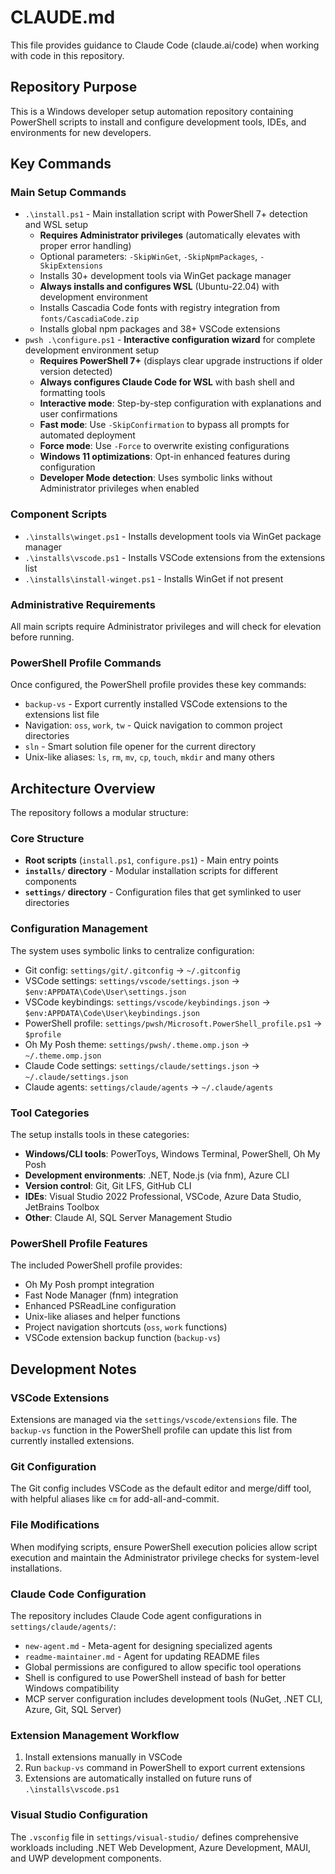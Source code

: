 # CLAUDE.md

This file provides guidance to Claude Code (claude.ai/code) when working with code in this repository.

## Repository Purpose
This is a Windows developer setup automation repository containing PowerShell scripts to install and configure development tools, IDEs, and environments for new developers.

## Key Commands

### Main Setup Commands
- `.\install.ps1` - Main installation script with PowerShell 7+ detection and WSL setup
  - **Requires Administrator privileges** (automatically elevates with proper error handling)
  - Optional parameters: `-SkipWinGet`, `-SkipNpmPackages`, `-SkipExtensions`
  - Installs 30+ development tools via WinGet package manager
  - **Always installs and configures WSL** (Ubuntu-22.04) with development environment
  - Installs Cascadia Code fonts with registry integration from `fonts/CascadiaCode.zip`
  - Installs global npm packages and 38+ VSCode extensions
- `pwsh .\configure.ps1` - **Interactive configuration wizard** for complete development environment setup
  - **Requires PowerShell 7+** (displays clear upgrade instructions if older version detected)
  - **Always configures Claude Code for WSL** with bash shell and formatting tools
  - **Interactive mode**: Step-by-step configuration with explanations and user confirmations
  - **Fast mode**: Use `-SkipConfirmation` to bypass all prompts for automated deployment
  - **Force mode**: Use `-Force` to overwrite existing configurations
  - **Windows 11 optimizations**: Opt-in enhanced features during configuration
  - **Developer Mode detection**: Uses symbolic links without Administrator privileges when enabled

### Component Scripts
- `.\installs\winget.ps1` - Installs development tools via WinGet package manager
- `.\installs\vscode.ps1` - Installs VSCode extensions from the extensions list
- `.\installs\install-winget.ps1` - Installs WinGet if not present

### Administrative Requirements
All main scripts require Administrator privileges and will check for elevation before running.

### PowerShell Profile Commands
Once configured, the PowerShell profile provides these key commands:
- `backup-vs` - Export currently installed VSCode extensions to the extensions list file
- Navigation: `oss`, `work`, `tw` - Quick navigation to common project directories
- `sln` - Smart solution file opener for the current directory
- Unix-like aliases: `ls`, `rm`, `mv`, `cp`, `touch`, `mkdir` and many others

## Architecture Overview

The repository follows a modular structure:

### Core Structure
- **Root scripts** (`install.ps1`, `configure.ps1`) - Main entry points
- **`installs/` directory** - Modular installation scripts for different components
- **`settings/` directory** - Configuration files that get symlinked to user directories

### Configuration Management
The system uses symbolic links to centralize configuration:
- Git config: `settings/git/.gitconfig` → `~/.gitconfig`
- VSCode settings: `settings/vscode/settings.json` → `$env:APPDATA\Code\User\settings.json`
- VSCode keybindings: `settings/vscode/keybindings.json` → `$env:APPDATA\Code\User\keybindings.json`
- PowerShell profile: `settings/pwsh/Microsoft.PowerShell_profile.ps1` → `$profile`
- Oh My Posh theme: `settings/pwsh/.theme.omp.json` → `~/.theme.omp.json`
- Claude Code settings: `settings/claude/settings.json` → `~/.claude/settings.json`
- Claude agents: `settings/claude/agents` → `~/.claude/agents`

### Tool Categories
The setup installs tools in these categories:
- **Windows/CLI tools**: PowerToys, Windows Terminal, PowerShell, Oh My Posh
- **Development environments**: .NET, Node.js (via fnm), Azure CLI
- **Version control**: Git, Git LFS, GitHub CLI
- **IDEs**: Visual Studio 2022 Professional, VSCode, Azure Data Studio, JetBrains Toolbox
- **Other**: Claude AI, SQL Server Management Studio

### PowerShell Profile Features
The included PowerShell profile provides:
- Oh My Posh prompt integration
- Fast Node Manager (fnm) integration
- Enhanced PSReadLine configuration
- Unix-like aliases and helper functions
- Project navigation shortcuts (`oss`, `work` functions)
- VSCode extension backup function (`backup-vs`)

## Development Notes

### VSCode Extensions
Extensions are managed via the `settings/vscode/extensions` file. The `backup-vs` function in the PowerShell profile can update this list from currently installed extensions.

### Git Configuration
The Git config includes VSCode as the default editor and merge/diff tool, with helpful aliases like `cm` for add-all-and-commit.

### File Modifications
When modifying scripts, ensure PowerShell execution policies allow script execution and maintain the Administrator privilege checks for system-level installations.

### Claude Code Configuration
The repository includes Claude Code agent configurations in `settings/claude/agents/`:
- `new-agent.md` - Meta-agent for designing specialized agents
- `readme-maintainer.md` - Agent for updating README files
- Global permissions are configured to allow specific tool operations
- Shell is configured to use PowerShell instead of bash for better Windows compatibility
- MCP server configuration includes development tools (NuGet, .NET CLI, Azure, Git, SQL Server)

### Extension Management Workflow
1. Install extensions manually in VSCode
2. Run `backup-vs` command in PowerShell to export current extensions
3. Extensions are automatically installed on future runs of `.\installs\vscode.ps1`

### Visual Studio Configuration
The `.vsconfig` file in `settings/visual-studio/` defines comprehensive workloads including .NET Web Development, Azure Development, MAUI, and UWP development components.